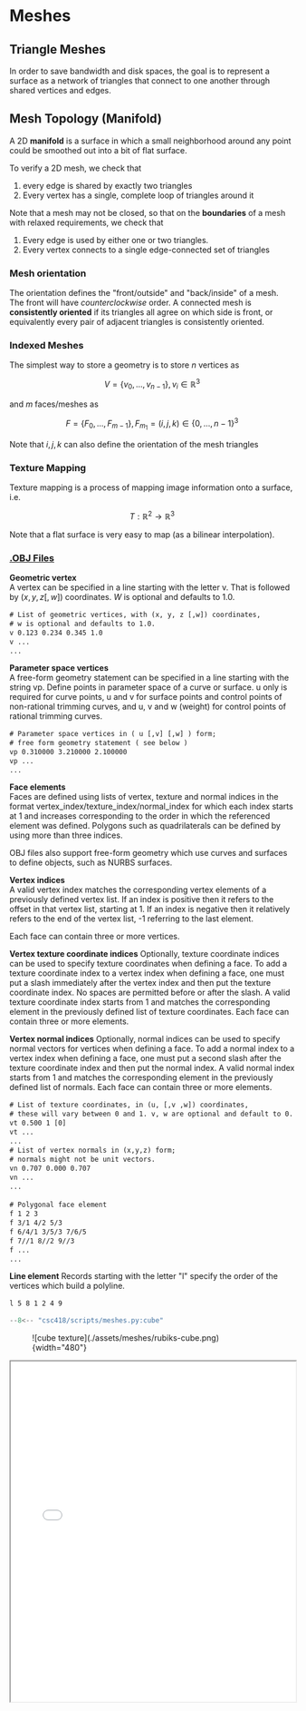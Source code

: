 # Meshes


## Triangle Meshes
In order to save bandwidth and disk spaces, the goal is to represent a surface as a network of triangles that connect to one another through shared vertices and edges. 

## Mesh Topology (Manifold)
A 2D __manifold__ is a surface in which a small neighborhood around any point could be smoothed out into a bit of flat surface. 

To verify a 2D mesh, we check that 
 1. every edge is shared by exactly two triangles
 2. Every vertex has a single, complete loop of triangles around it 
 
Note that a mesh may not be closed, so that on the __boundaries__ of a mesh with relaxed requirements, we check that 
 1. Every edge is used by either one or two triangles.
 2. Every vertex connects to a single edge-connected set of triangles

### Mesh orientation
The orientation defines the "front/outside" and "back/inside" of a mesh. The front will have _counterclockwise_ order. A connected mesh is __consistently oriented__ if its triangles all agree on which side is front, or equivalently every pair of adjacent triangles is consistently oriented. 

### Indexed Meshes
The simplest way to store a geometry is to store $n$ vertices as

$$V = \{v_{0},..., v_{n-1}\}, v_i \in \mathbb R^3$$

and $m$ faces/meshes as 

$$F = \{F_{0}, ..., F_{m-1}\}, F_{m_1} = (i, j, k) \in \{0, ..., n-1\}^3$$

Note that $i,j,k$ can also define the orientation of the mesh triangles

### Texture Mapping 
Texture mapping is a process of mapping image information onto a surface, i.e. 

$$T:\mathbb R^2 \rightarrow \mathbb R^3$$

Note that a flat surface is very easy to map (as a bilinear interpolation).

### [.OBJ Files](https://en.wikipedia.org/wiki/Wavefront_.obj_file)

__Geometric vertex__  
A vertex can be specified in a line starting with the letter v. That is followed by $(x,y,z[,w])$ coordinates. $W$ is optional and defaults to 1.0. 
```
# List of geometric vertices, with (x, y, z [,w]) coordinates, 
# w is optional and defaults to 1.0.
v 0.123 0.234 0.345 1.0
v ...
...
```

__Parameter space vertices__  
A free-form geometry statement can be specified in a line starting with the string vp. Define points in parameter space of a curve or surface. u only is required for curve points, u and v for surface points and control points of non-rational trimming curves, and u, v and w (weight) for control points of rational trimming curves.

```
# Parameter space vertices in ( u [,v] [,w] ) form; 
# free form geometry statement ( see below )
vp 0.310000 3.210000 2.100000
vp ...
...
```

__Face elements__  
Faces are defined using lists of vertex, texture and normal indices in the format vertex_index/texture_index/normal_index for which each index starts at 1 and increases corresponding to the order in which the referenced element was defined. Polygons such as quadrilaterals can be defined by using more than three indices.

OBJ files also support free-form geometry which use curves and surfaces to define objects, such as NURBS surfaces.

__Vertex indices__  
A valid vertex index matches the corresponding vertex elements of a previously defined vertex list. If an index is positive then it refers to the offset in that vertex list, starting at 1. If an index is negative then it relatively refers to the end of the vertex list, -1 referring to the last element.

Each face can contain three or more vertices.

__Vertex texture coordinate indices__
Optionally, texture coordinate indices can be used to specify texture coordinates when defining a face. To add a texture coordinate index to a vertex index when defining a face, one must put a slash immediately after the vertex index and then put the texture coordinate index. No spaces are permitted before or after the slash. A valid texture coordinate index starts from 1 and matches the corresponding element in the previously defined list of texture coordinates. Each face can contain three or more elements.

__Vertex normal indices__
Optionally, normal indices can be used to specify normal vectors for vertices when defining a face. To add a normal index to a vertex index when defining a face, one must put a second slash after the texture coordinate index and then put the normal index. A valid normal index starts from 1 and matches the corresponding element in the previously defined list of normals. Each face can contain three or more elements.

```
# List of texture coordinates, in (u, [,v ,w]) coordinates,
# these will vary between 0 and 1. v, w are optional and default to 0.
vt 0.500 1 [0]
vt ...
...
# List of vertex normals in (x,y,z) form; 
# normals might not be unit vectors.
vn 0.707 0.000 0.707
vn ...
...

# Polygonal face element
f 1 2 3
f 3/1 4/2 5/3
f 6/4/1 3/5/3 7/6/5
f 7//1 8//2 9//3
f ...
...
```




__Line element__
Records starting with the letter "l" specify the order of the vertices which build a polyline.
```
l 5 8 1 2 4 9
```


```python title="Quad face cube"
--8<-- "csc418/scripts/meshes.py:cube"
```

<figure markdown>
  ![cube texture](./assets/meshes/rubiks-cube.png){width="480"}
</figure> 


<iframe src="./assets/meshes/cube.html" width="100%" height=600 />

### Sphere Mapping
Note that a sphere centered at $c = (c_x, c_y, c_z)$ and radius $r$ can be represented as the image of 

$$S:\mathbb  [0, 2\pi) \times [0, \pi]\rightarrow \mathbb R^3:= (\theta, \phi) = c + r(\sin\phi\cos\theta, \sin\phi\sin\theta, \cos\phi)$$

Therefore, we can sample evenly take $u\times v$ values from the domain


```python title="Quad face sphere"
--8<-- "csc418/scripts/meshes.py:sphere"
```

<figure markdown>
  ![sphere texture](./assets/meshes/earth-square.png){width="480"}
</figure>

<iframe src="./assets/meshes/sphere.html" width="100%" height=600 />
